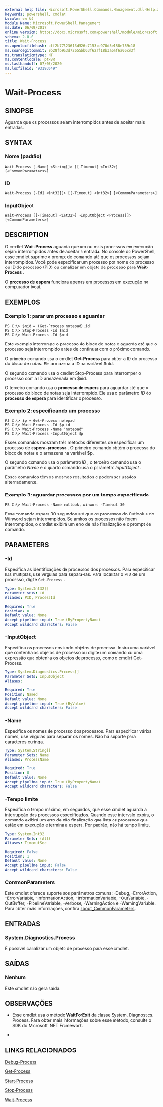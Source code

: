 ```yaml
---
external help file: Microsoft.PowerShell.Commands.Management.dll-Help.xml
keywords: powershell, cmdlet
Locale: en-US
Module Name: Microsoft.PowerShell.Management
ms.date: 06/09/2017
online version: https://docs.microsoft.com/powershell/module/microsoft.powershell.management/wait-process?view=powershell-7.1&WT.mc_id=ps-gethelp
schema: 2.0.0
title: Wait-Process
ms.openlocfilehash: bff2b77523613d526c7153cc970d5e188e759c18
ms.sourcegitcommit: 9b28fb9a3d72655bb63f62af18b3a5af6a05cd3f
ms.translationtype: MT
ms.contentlocale: pt-BR
ms.lasthandoff: 07/07/2020
ms.locfileid: "93193349"
---
```

# Wait-Process

## SINOPSE
Aguarda que os processos sejam interrompidos antes de aceitar mais entradas.

## SYNTAX

### Nome (padrão)

```
Wait-Process [-Name] <String[]> [[-Timeout] <Int32>] [<CommonParameters>]
```

### ID

```
Wait-Process [-Id] <Int32[]> [[-Timeout] <Int32>] [<CommonParameters>]
```

### InputObject

```
Wait-Process [[-Timeout] <Int32>] -InputObject <Process[]> [<CommonParameters>]
```

## DESCRIPTION

O cmdlet **Wait-Process** aguarda que um ou mais processos em execução sejam interrompidos antes de aceitar a entrada.
No console do PowerShell, esse cmdlet suprime o prompt de comando até que os processos sejam interrompidos.
Você pode especificar um processo por nome do processo ou ID do processo (PID) ou canalizar um objeto de processo para **Wait-Process** .

O **processo de espera** funciona apenas em processos em execução no computador local.

## EXEMPLOS

### Exemplo 1: parar um processo e aguardar

```
PS C:\> $nid = (Get-Process notepad).id
PS C:\> Stop-Process -Id $nid
PS C:\> Wait-Process -Id $nid
```

Este exemplo interrompe o processo do bloco de notas e aguarda até que o processo seja interrompido antes de continuar com o próximo comando.

O primeiro comando usa o cmdlet **Get-Process** para obter a ID do processo do bloco de notas.
Ele armazena a ID na variável $nid.

O segundo comando usa o cmdlet Stop-Process para interromper o processo com a ID armazenada em $nid.

O terceiro comando usa o **processo de espera** para aguardar até que o processo do bloco de notas seja interrompido.
Ele usa o parâmetro *ID* do **processo de espera** para identificar o processo.

### Exemplo 2: especificando um processo

```
PS C:\> $p = Get-Process notepad
PS C:\> Wait-Process -Id $p.id
PS C:\> Wait-Process -Name "notepad"
PS C:\> Wait-Process -InputObject $p
```

Esses comandos mostram três métodos diferentes de especificar um processo de **espera-processo** .
O primeiro comando obtém o processo do bloco de notas e o armazena na variável $p.

O segundo comando usa o parâmetro *ID* , o terceiro comando usa o parâmetro *Name* e o quarto comando usa o parâmetro *InputObject* .

Esses comandos têm os mesmos resultados e podem ser usados alternadamente.

### Exemplo 3: aguardar processos por um tempo especificado

```
PS C:\> Wait-Process -Name outlook, winword -Timeout 30
```

Esse comando espera 30 segundos até que os processos do Outlook e do Winword sejam interrompidos.
Se ambos os processos não forem interrompidos, o cmdlet exibirá um erro de não finalização e o prompt de comando.

## PARAMETERS

### -Id

Especifica as identificações de processos dos processos.
Para especificar IDs múltiplas, use vírgulas para separá-las.
Para localizar o PID de um processo, digite `Get-Process` .

```yaml
Type: System.Int32[]
Parameter Sets: Id
Aliases: PID, ProcessId

Required: True
Position: 0
Default value: None
Accept pipeline input: True (ByPropertyName)
Accept wildcard characters: False
```

### -InputObject

Especifica os processos enviando objetos de processo.
Insira uma variável que contenha os objetos de processo ou digite um comando ou uma expressão que obtenha os objetos de processo, como o cmdlet Get-Process.

```yaml
Type: System.Diagnostics.Process[]
Parameter Sets: InputObject
Aliases:

Required: True
Position: Named
Default value: None
Accept pipeline input: True (ByValue)
Accept wildcard characters: False
```

### -Name

Especifica os nomes de processo dos processos.
Para especificar vários nomes, use vírgulas para separar os nomes.
Não há suporte para caracteres curinga.

```yaml
Type: System.String[]
Parameter Sets: Name
Aliases: ProcessName

Required: True
Position: 0
Default value: None
Accept pipeline input: True (ByPropertyName)
Accept wildcard characters: False
```

### -Tempo limite

Especifica o tempo máximo, em segundos, que esse cmdlet aguarda a interrupção dos processos especificados.
Quando esse intervalo expira, o comando exibirá um erro de não finalização que lista os processos que estão em execução e termina a espera.
Por padrão, não há tempo limite.

```yaml
Type: System.Int32
Parameter Sets: (All)
Aliases: TimeoutSec

Required: False
Position: 1
Default value: None
Accept pipeline input: False
Accept wildcard characters: False
```

### CommonParameters

Este cmdlet oferece suporte aos parâmetros comuns: -Debug, -ErrorAction, -ErrorVariable, -InformationAction, -InformationVariable, -OutVariable, -OutBuffer, -PipelineVariable, -Verbose, -WarningAction e -WarningVariable. Para obter mais informações, confira [about_CommonParameters](https://go.microsoft.com/fwlink/?LinkID=113216).

## ENTRADAS

### System.Diagnostics.Process

É possível canalizar um objeto de processo para esse cmdlet.

## SAÍDAS

### Nenhum

Este cmdlet não gera saída.

## OBSERVAÇÕES

* Esse cmdlet usa o método **WaitForExit** da classe System. Diagnostics. Process. Para obter mais informações sobre esse método, consulte o SDK do Microsoft .NET Framework.

*

## LINKS RELACIONADOS

[Debug-Process](Debug-Process.md)

[Get-Process](Get-Process.md)

[Start-Process](Start-Process.md)

[Stop-Process](Stop-Process.md)

[Wait-Process](Wait-Process.md)

